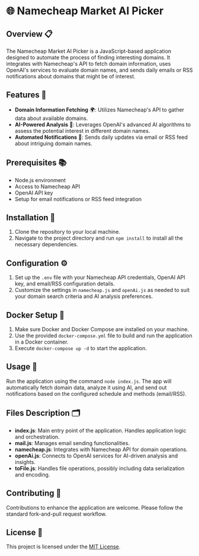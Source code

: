 
# 🌐 Namecheap Market AI Picker

## Overview 📋
The Namecheap Market AI Picker is a JavaScript-based application designed to automate the process of finding interesting domains. It integrates with Namecheap's API to fetch domain information, uses OpenAI's services to evaluate domain names, and sends daily emails or RSS notifications about domains that might be of interest.

## Features 🌟
- **Domain Information Fetching** 🌍: Utilizes Namecheap's API to gather data about available domains.
- **AI-Powered Analysis** 🤖: Leverages OpenAI's advanced AI algorithms to assess the potential interest in different domain names.
- **Automated Notifications** 📧: Sends daily updates via email or RSS feed about intriguing domain names.

## Prerequisites 📚
- Node.js environment
- Access to Namecheap API
- OpenAI API key
- Setup for email notifications or RSS feed integration

## Installation 💾
1. Clone the repository to your local machine.
2. Navigate to the project directory and run `npm install` to install all the necessary dependencies.

## Configuration ⚙️
1. Set up the `.env` file with your Namecheap API credentials, OpenAI API key, and email/RSS configuration details.
2. Customize the settings in `namecheap.js` and `openAi.js` as needed to suit your domain search criteria and AI analysis preferences.

## Docker Setup 🐳
1. Make sure Docker and Docker Compose are installed on your machine.
2. Use the provided `docker-compose.yml` file to build and run the application in a Docker container.
3. Execute `docker-compose up -d` to start the application.

## Usage 🚀
Run the application using the command `node index.js`. The app will automatically fetch domain data, analyze it using AI, and send out notifications based on the configured schedule and methods (email/RSS).

## Files Description 🗂
- **index.js**: Main entry point of the application. Handles application logic and orchestration.
- **mail.js**: Manages email sending functionalities.
- **namecheap.js**: Integrates with Namecheap API for domain operations.
- **openAi.js**: Connects to OpenAI services for AI-driven analysis and insights.
- **toFile.js**: Handles file operations, possibly including data serialization and encoding.

## Contributing 🤝
Contributions to enhance the application are welcome. Please follow the standard fork-and-pull request workflow.

## License 📄
This project is licensed under the [MIT License](LICENSE).